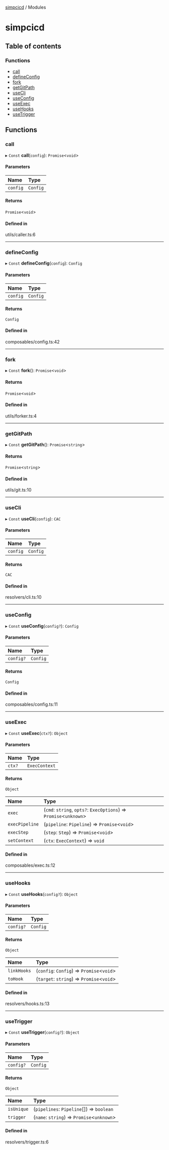 [simpcicd](README.md) / Modules

# simpcicd

## Table of contents

### Functions

- [call](modules.md#call)
- [defineConfig](modules.md#defineconfig)
- [fork](modules.md#fork)
- [getGitPath](modules.md#getgitpath)
- [useCli](modules.md#usecli)
- [useConfig](modules.md#useconfig)
- [useExec](modules.md#useexec)
- [useHooks](modules.md#usehooks)
- [useTrigger](modules.md#usetrigger)

## Functions

### call

▸ `Const` **call**(`config`): `Promise`<`void`\>

#### Parameters

| Name | Type |
| :------ | :------ |
| `config` | `Config` |

#### Returns

`Promise`<`void`\>

#### Defined in

utils/caller.ts:6

___

### defineConfig

▸ `Const` **defineConfig**(`config`): `Config`

#### Parameters

| Name | Type |
| :------ | :------ |
| `config` | `Config` |

#### Returns

`Config`

#### Defined in

composables/config.ts:42

___

### fork

▸ `Const` **fork**(): `Promise`<`void`\>

#### Returns

`Promise`<`void`\>

#### Defined in

utils/forker.ts:4

___

### getGitPath

▸ `Const` **getGitPath**(): `Promise`<`string`\>

#### Returns

`Promise`<`string`\>

#### Defined in

utils/git.ts:10

___

### useCli

▸ `Const` **useCli**(`config`): `CAC`

#### Parameters

| Name | Type |
| :------ | :------ |
| `config` | `Config` |

#### Returns

`CAC`

#### Defined in

resolvers/cli.ts:10

___

### useConfig

▸ `Const` **useConfig**(`config?`): `Config`

#### Parameters

| Name | Type |
| :------ | :------ |
| `config?` | `Config` |

#### Returns

`Config`

#### Defined in

composables/config.ts:11

___

### useExec

▸ `Const` **useExec**(`ctx?`): `Object`

#### Parameters

| Name | Type |
| :------ | :------ |
| `ctx?` | `ExecContext` |

#### Returns

`Object`

| Name | Type |
| :------ | :------ |
| `exec` | (`cmd`: `string`, `opts?`: `ExecOptions`) => `Promise`<`unknown`\> |
| `execPipeline` | (`pipeline`: `Pipeline`) => `Promise`<`void`\> |
| `execStep` | (`step`: `Step`) => `Promise`<`void`\> |
| `setContext` | (`ctx`: `ExecContext`) => `void` |

#### Defined in

composables/exec.ts:12

___

### useHooks

▸ `Const` **useHooks**(`config?`): `Object`

#### Parameters

| Name | Type |
| :------ | :------ |
| `config?` | `Config` |

#### Returns

`Object`

| Name | Type |
| :------ | :------ |
| `linkHooks` | (`config`: `Config`) => `Promise`<`void`\> |
| `toHook` | (`target`: `string`) => `Promise`<`void`\> |

#### Defined in

resolvers/hooks.ts:13

___

### useTrigger

▸ `Const` **useTrigger**(`config?`): `Object`

#### Parameters

| Name | Type |
| :------ | :------ |
| `config?` | `Config` |

#### Returns

`Object`

| Name | Type |
| :------ | :------ |
| `isUnique` | (`pipelines`: `Pipeline`[]) => `boolean` |
| `trigger` | (`name`: `string`) => `Promise`<`unknown`\> |

#### Defined in

resolvers/trigger.ts:6
